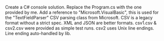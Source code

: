 Create a C# console solution.
Replace the Program.cs with the one provided by me.
Add a reference to "Microsoft.VisualBasic", this is used for the "TextFieldParser" CSV parsing class from Microsoft.
CSV is a legacy format without a strict spec.  XML and JSON are better formats.
csv1.csv & csv2.csv were provided as simple test runs.  csv2 uses Unix line endings.  Line ending auto-handled by lib.